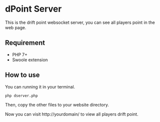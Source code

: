# dPoint Server
This is the drift point websocket server, you can see all players point in the web page.

## Requirement
- PHP 7+
- Swoole extension

## How to use
You can running it in your terminal.
```bash
php dserver.php
```
Then, copy the other files to your website directory.

Now you can visit http://yourdomain/ to view all players drift point.